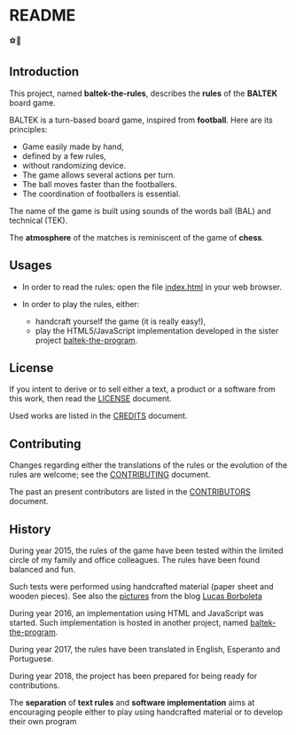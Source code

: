 # README

⚽🏃

## Introduction

This project, named **baltek-the-rules**, describes the **rules** of the **BALTEK** board game.

BALTEK is a turn-based board game, inspired from **football**. Here are its principles:

- Game easily made by hand,
- defined by a few rules,
- without randomizing device.
- The game allows several actions per turn.
- The ball moves faster than the footballers.
- The coordination of footballers is essential.

The name of the game is built using sounds of the words ball (BAL) and technical (TEK).

The **atmosphere** of the matches is reminiscent of the game of **chess**.

## Usages

- In order to read the rules: open the file [index.html](./index.html) in your web browser.

- In order to play the rules, either:

  - handcraft yourself the game (it is really easy!),
  - play the HTML5/JavaScript implementation developed in the sister project [baltek-the-program](https://github.com/LucasBorboleta/baltek-the-program).

## License

If you intent to derive or to sell either a text, a product or a software from this work, then read the [LICENSE](./docs/LICENSE.md) document.

Used works are listed in the [CREDITS](./docs/CREDITS.md) document.

## Contributing

Changes regarding either the translations of the rules or the evolution of the rules are welcome; see the  [CONTRIBUTING](./docs/CONTRIBUTING.md) document.

The past an present contributors are listed in the [CONTRIBUTORS](./docs/CONTRIBUTORS.md) document.

## History

During year 2015, the rules of the game have been tested within the limited circle of my family and office colleagues. The rules have been found balanced and fun.

Such tests were performed using handcrafted material (paper sheet and wooden pieces). See also the [pictures](http://lucas.borboleta.blog.free.fr/public/Baltek/2016-01--Baltek-Prototype-2/Diaporama.htm) from the blog [Lucas Borboleta](http://lucas.borboleta.blog.free.fr)

During year 2016, an implementation using HTML and JavaScript was started. Such implementation is hosted in another project, named [baltek-the-program](https://github.com/LucasBorboleta/baltek-the-program).

During year 2017, the rules have been translated in English, Esperanto and Portuguese.

During year 2018, the project has been prepared for being ready for contributions.

The **separation** of **text rules** and **software implementation** aims at encouraging people either to play using handcrafted material or to develop their own program



